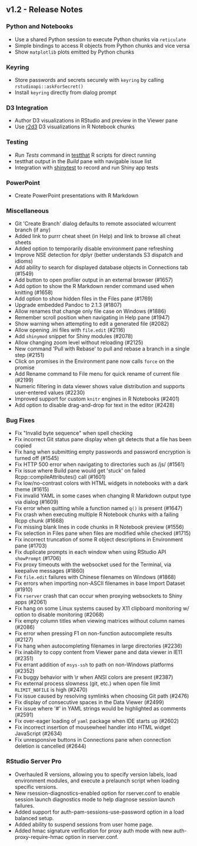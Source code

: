 ## v1.2 - Release Notes

### Python and Notebooks

* Use a shared Python session to execute Python chunks via `reticulate`
* Simple bindings to access R objects from Python chunks and vice versa
* Show `matplotlib` plots emitted by Python chunks 

### Keyring

* Store passwords and secrets securely with `keyring` by calling `rstudioapi::askForSecret()`
* Install `keyring` directly from dialog prompt

### D3 Integration

* Author D3 visualizations in RStudio and preview in the Viewer pane
* Use [r2d3](https://rstudio.github.io/r2d3/) D3 visualizations in R Notebook chunks

### Testing

* *Run Tests* command in [testthat](https://github.com/r-lib/testthat) R scripts for direct running
* testthat output in the *Build* pane with navigable issue list
* Integration with [shinytest](https://github.com/rstudio/shinytest) to record and run Shiny app tests

### PowerPoint

* Create PowerPoint presentations with R Markdown

### Miscellaneous

* Git 'Create Branch' dialog defaults to remote associated w/current branch (if any)
* Added link to purrr cheat sheet (in Help) and link to browse all cheat sheets
* Added option to temporarily disable environment pane refreshing
* Improve NSE detection for dplyr (better understands S3 dispatch and idioms)
* Add ability to search for displayed database objects in Connections tab (#1549)
* Add button to open profiler output in an external browser (#1657)
* Add option to show the R Markdown render command used when knitting (#1658)
* Add option to show hidden files in the Files pane (#1769)
* Upgrade embedded Pandoc to 2.1.3 (#1807)
* Allow renames that change only file case on Windows (#1886)
* Remember scroll position when navigating in Help pane (#1947)
* Show warning when attempting to edit a generated file (#2082)
* Allow opening .ini files with `file.edit` (#2116)
* Add `shinymod` snippet for Shiny modules (#2078)
* Allow changing zoom level without reloading (#2125)
* New command 'Pull with Rebase' to pull and rebase a branch in a single step (#2151)
* Click on promises in the Environment pane now calls `force` on the promise
* Add Rename command to File menu for quick rename of current file (#2199)
* Numeric filtering in data viewer shows value distribution and supports user-entered values (#2230)
* Improved support for custom `knitr` engines in R Notebooks (#2401)
* Add option to disable drag-and-drop for text in the editor (#2428)

### Bug Fixes

* Fix "Invalid byte sequence" when spell checking
* Fix incorrect Git status pane display when git detects that a file has been copied
* Fix hang when submitting empty passwords and password encryption is turned off (#1545)
* Fix HTTP 500 error when navigating to directories such as /js/ (#1561)
* Fix issue where Build pane would get 'stuck' on failed Rcpp::compileAttributes() call (#1601)
* Fix low/no-contrast colors with HTML widgets in notebooks with a dark theme (#1615)
* Fix invalid YAML in some cases when changing R Markdown output type via dialog (#1609)
* Fix error when quitting while a function named `q()` is present (#1647)
* Fix crash when executing multiple R Notebook chunks with a failing Rcpp chunk (#1668)
* Fix missing blank lines in code chunks in R Notebook preview (#1556)
* Fix selection in Files pane when files are modified while checked (#1715)
* Fix incorrect truncation of some R object descriptions in Environment pane (#1703)
* Fix duplicate prompts in each window when using RStudio API `showPrompt` (#1706)
* Fix proxy timeouts with the websocket used for the Terminal, via keepalive messages (#1860)
* Fix `file.edit` failures with Chinese filenames on Windows (#1868)
* Fix errors when importing non-ASCII filenames in base Import Dataset (#1910)
* Fix `rserver` crash that can occur when proxying websockets to Shiny apps (#2061)
* Fix hang on some Linux systems caused by X11 clipboard monitoring w/ option to disable monitoring (#2068)
* Fix empty column titles when viewing matrices without column names (#2086)
* Fix error when pressing F1 on non-function autocomplete results (#2127)
* Fix hang when autocompleting filenames in large directories (#2236)
* Fix inability to copy content from Viewer pane and data viewer in IE11 (#2351)
* Fix errant addition of `msys-ssh` to path on non-Windows platforms (#2352)
* Fix buggy behavior with \r when ANSI colors are present (#2387)
* Fix external process slowness (git, etc.) when open file limit `RLIMIT_NOFILE` is high (#2470)
* Fix issue caused by resolving symlinks when choosing Git path (#2476)
* Fix display of consecutive spaces in the Data Viewer (#2499)
* Fix issue where '#' in YAML strings would be highlighted as comments (#2591)
* Fix over-eager loading of `yaml` package when IDE starts up (#2602)
* Fix incorrect insertion of mousewheel handler into HTML widget JavaScript (#2634)
* Fix unresponsive buttons in Connections pane when connection deletion is cancelled (#2644)

### RStudio Server Pro

* Overhauled R versions, allowing you to specify version labels, load environment modules, and execute a prelaunch script when loading specific versions.
* New rsession-diagnostics-enabled option for rserver.conf to enable session launch diagnostics mode to help diagnose session launch failures.
* Added support for auth-pam-sessions-use-password option in a load balanced setup.
* Added ability to suspend sessions from user home page.
* Added hmac signature verification for proxy auth mode with new auth-proxy-require-hmac option in rserver.conf.



